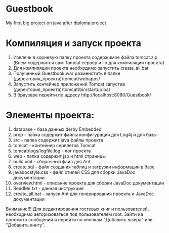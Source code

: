 Guestbook
=========

My first big project on java after diploma project

Компиляция и запуск проекта
===========================

1. Извлечь в корневую папку проекта содержимое файла tomcat.zip (Внем содержится сам Tomcat сервер и lib для компиляции проекта)
2. Для компиляции проекта необходимо запустить create_all.bat
3. Полученный Guestbook.war разменстить в папке (директория_проекта)/tomcat/webapps/
4. Запустить контейнер приложений Tomcat запустив (директория_проекта)/tomcat/bin/startup.bat
5. В браузере перейти по адресу http://localhost:8080/Guestbook/

Элементы проекта:
=================
1. database - база данных derby Embedded
2. prop - папка содержит файлы конфигурации для Log4j и для базы
3. src - папка содержит java файлы проекта
4. tomcat - контейнер сервлетов Tomcat
5. tomcat/logs/logfile.log - лог проекта
6. web - папка содержит jsp и html страницы
7. build.xml - сборочный файл для Ant
8. create.sql - файл создания таблиц и загрузки информации в базе
9. javadocstyle.css - файл стилей CSS для сборки JavaDoc документации
10. overview.html - описание проекта для сборки JavaDoc документации
11. ReadMe.txt - данная инструкция
12. create_all.bat - запуск Ant для генерирования проекта и JavaDoc документации

Внимание!!! Для редактирования гостевых книг и пользователей, необходимо авторизоваться под пользователем root.
Зайти на просмотр сообщений и перейти по кнопкам "Добавить юзера" или "Добавить книгу".
